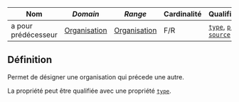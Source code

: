 | **Nom**             | ***Domain***                                            | ***Range***                                             | **Cardinalité** | **Qualificatifs**                                               |
| ------------------- | ------------------------------------------------------- | ------------------------------------------------------- | --------------- | --------------------------------------------------------------- |
| a pour prédécesseur | [Organisation](../Classes/Organisation/Organisation.md) | [Organisation](../Classes/Organisation/Organisation.md) | F/R             | [`type`](type.md), [`preuve`](preuve.md), [`source`](source.md) |

## Définition

Permet de désigner une organisation qui précede une autre.

La propriété peut être qualifiée avec une propriété [`type`](type.md).

